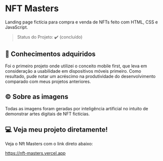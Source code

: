 # NFT Masters
Landing page fictícia para compra e venda de NFTs feito com HTML, CSS e JavaScript. 

> Status do Projeto: ✔️ (concluído)

## 🧠 Conhecimentos adquiridos
Foi o primeiro projeto onde utilizei o conceito mobile first, que leva em consideração a usabilidade em dispositivos móveis primeiro. Como resultado, pude notar um acréscimo na produtividade do desenvolvimento comparado com meus projetos anteriores.

## ©️ Sobre as imagens
Todas as imagens foram geradas por inteligência artificial no intuito de demonstrar artes digitais de NFT fictícias.

## 💻 Veja meu projeto diretamente!
Veja o Nft Masters com o link direto abaixo:

https://nft-masters.vercel.app
